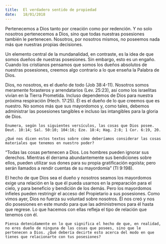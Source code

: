 ```yaml
---
title:  El verdadero sentido de propiedad
date:   18/01/2018
---
```


Pertenecemos a Dios tanto por creación como por redención. Y no solo nosotros pertenecemos a Dios, sino que todas nuestras posesiones también le pertenecen. Nosotros, por nosotros mismos, no poseemos nada más que nuestras propias decisiones.

Un elemento central de la mundanalidad, en contraste, es la idea de que somos dueños de nuestras posesiones. Sin embargo, esto es un engaño. Cuando los cristianos pensamos que somos los dueños absolutos de nuestras posesiones, creemos algo contrario a lo que enseña la Palabra de Dios. 

Dios, no nosotros, es el dueño de todo (Job 38:4-11). Nosotros somos meramente forasteros y arrendatarios (Lev. 25:23), así como los israelitas vivían en la Tierra Prometida. Incluso dependemos de Dios para nuestra próxima respiración (Hech. 17:25). Él es el dueño de lo que creemos que es nuestro. No somos más que sus mayordomos y, como tales, debemos administrar las posesiones tangibles e incluso las intangibles para la gloria de Dios. 

`Enumera, según los siguientes versículos, las cosas que Dios posee. Deut. 10:14; Sal. 50:10; 104:16; Eze. 18:4; Hag. 2:8; 1 Cor. 6:19, 20.`

`¿Qué nos dicen estos textos sobre cómo deberíamos considerar las cosas materiales que tenemos en nuestro poder?`

“Todas las cosas pertenecen a Dios. Los hombres pueden ignorar sus derechos. Mientras él derrama abundantemente sus bendiciones sobre ellos, pueden utilizar sus dones para su propia gratificación egoísta; pero serán llamados a rendir cuentas de su mayordomía” (TI 9:198). 

El hecho de que Dios sea el dueño y nosotros seamos los mayordomos exige una relación en la que él pueda usarnos en la preparación para el cielo, y para beneficio y bendición de los demás. Pero los mayordomos infieles pueden restringir el acceso del Propietario a sus posesiones. Como vimos ayer, Dios no fuerza su voluntad sobre nosotros. Él nos creó y nos dio posesiones en este mundo para que las administremos para él hasta que regrese. Lo que hacemos con ellas refleja el tipo de relación que tenemos con él. 

`Piensa detenidamente en lo que significa el hecho de que, en realidad, no eres dueño de ninguna de las cosas que posees, sino que le pertenecen a Dios. ¿Qué debería decirte esto acerca del modo en que tienes que relacionarte con tus posesiones?` 